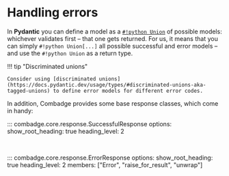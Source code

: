 # Handling errors

In **Pydantic** you can define a model as a [`#!python Union`](https://docs.python.org/3/library/typing.html#typing.Union) of possible models: whichever validates first – that one gets returned. For us, it means that you can simply `#!python Union[...]` all possible successful and error models – and use the `#!python Union` as a return type.

!!! tip "Discriminated unions"

    Consider using [discriminated unions](https://docs.pydantic.dev/usage/types/#discriminated-unions-aka-tagged-unions) to define error models for different error codes.

In addition, Combadge provides some base response classes, which come in handy:

::: combadge.core.response.SuccessfulResponse
    options:
      show_root_heading: true
      heading_level: 2

<br>

::: combadge.core.response.ErrorResponse
    options:
      show_root_heading: true
      heading_level: 2
      members: ["Error", "raise_for_result", "unwrap"]
